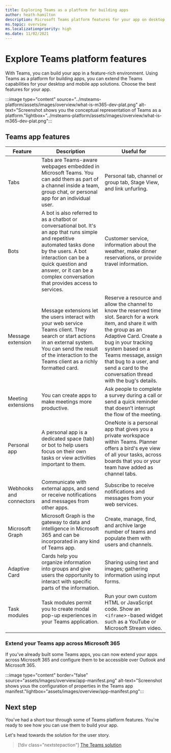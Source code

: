 ```yaml
---
title: Exploring Teams as a platform for building apps
author: heath-hamilton
description: Microsoft Teams platform features for your app on desktop and mobile. Tabs, bots, messaging extension, webhook, connectors, Microsoft Graph, or Adaptive Cards.
ms.topic: overview
ms.localizationpriority: high
ms.date: 11/02/2021
---
```

# Explore Teams platform features

With Teams, you can build your app in a feature-rich environment. Using Teams as a platform for building apps, you can extend the Teams capabilities for your desktop and mobile app solutions. Choose the best features for your app.

:::image type="content" source="../msteams-platform/assets/images/overview/what-is-m365-dev-plat.png" alt-text="Screenshot shows you the conceptual representation of Teams as a platform."lightbox="../msteams-platform/assets/images/overview/what-is-m365-dev-plat.png":::

## Teams app features

| Feature | Description | Useful for |
| --- | --- | --- |
|Tabs | Tabs are Teams-aware webpages embedded in Microsoft Teams. You can add them as part of a channel inside a team, group chat, or personal app for an individual user. | Personal tab, channel or group tab, Stage View, and link unfurling. |
| Bots | A bot is also referred to as a chatbot or conversational bot. It's an app that runs simple and repetitive automated tasks done by the users. A bot interaction can be a quick question and answer, or it can be a complex conversation that provides access to services. | Customer service, information about the weather, make dinner reservations, or provide travel information. |
| Message extension | Message extensions let the users interact with your web service Teams client. They search or start actions in an external system. You can send the result of the interaction to the Teams client as a richly formatted card. | Reserve a resource and allow the channel to know the reserved time slot. Search for a work item, and share it with the group as an Adaptive Card. Create a bug in your tracking system based on a Teams message, assign that bug to a user, and send a card to the conversation thread with the bug's details. |
|Meeting extensions | You can create apps to make meetings more productive. | Ask people to complete a survey during a call or send a quick reminder that doesn’t interrupt the flow of the meeting. |
| Personal app | A personal app is a dedicated space (tab) or bot to help users focus on their own tasks or view activities important to them. | OneNote is a personal app that gives you a private workspace within Teams. Planner offers a bird's eye view of all your tasks, across boards that you or your team have added as channel tabs. |
| Webhooks and connectors | Communicate with external apps, and send or receive notifications and messages from other apps. | Subscribe to receive notifications and messages from your web services. |
| Microsoft Graph | Microsoft Graph is the gateway to data and intelligence in Microsoft 365 and can be incorporated in any kind of Teams app. | Create, manage, find, and archive large number of teams and populate them with users and channels. |
| Adaptive Card | Cards help you organize information into groups and give users the opportunity to interact with specific parts of the information. | Sharing using text and images; gathering information using input forms. |
| Task modules | Task modules permit you to create modal pop-up experiences in your Teams application. | Run your own custom HTML or JavaScript code. Show an <`iframe`>-based widget such as a YouTube or Microsoft Stream video. |

### Extend your Teams app across Microsoft 365

If you've already built some Teams apps, you can now extend your apps across Microsoft 365 and configure them to be accessible over Outlook and Microsoft 365.

:::image type="content" border="false" source="assets/images/overview/app-manifest.png" alt-text="Screenshot shows yous the configuration of properties in the Teams app manifest."lightbox="assets/images/overview/app-manifest.png":::

## Next step

You've had a short tour through some of Teams platform features. You're ready to see how you can use them to build your app.

Let's head towards the solution for the user story.

> [!div class="nextstepaction"]
> [The Teams solution](overview-solution.md)
